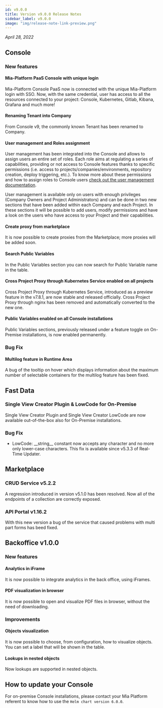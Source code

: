 ```yaml
---
id: v9.0.0
title: Version v9.0.0 Release Notes
sidebar_label: v9.0.0
image: "img/release-note-link-preview.png"
---
```


_April 28, 2022_

## Console

### New features

#### Mia-Platform PaaS Console with unique login

Mia-Platform Console PaaS now is connected with the unique Mia-Platform login with SSO. 
Now, with the same credential, user has access to all the resources connected to your project: Console, Kubernetes, Gitlab, Kibana, Grafana and much more!

#### Renaming Tenant into Company

From Console v9, the commonly known Tenant has been renamed to Company.

#### User management and Roles assignment

User management has been integrated into the Console and allows to assign users an entire set of roles. Each role aims at regulating a series of capabilities, providing or not access to Console features thanks to specific permissions (i.e. access to projects/companies/environments, repository creation, deploy triggering, etc.). To know more about these permissions and how to assign roles to Console users [check out the user management documentation](../../development_suite/api-console/user-management).

User management is available only on users with enough privileges (Company Owners and Project Administrators) and can be done in two new sections that have been added within each Company and each Project.
In these sections it will be possible to add users, modify permissions and have a look on the users who have access to your Project and their capabilities.

#### Create proxy from marketplace

It is now possible to create proxies from the Marketplace; more proxies will be added soon.

#### Search Public Variables

In the Public Variables section you can now search for Public Variable name in the table.

#### Cross Project Proxy through Kubernetes Service enabled on all projects

Cross Project Proxy through Kubernetes Service, introduced as a preview feature in the v7.8.1, are now stable and released officially. Cross Project Proxy through nginx has been removed and automatically converted to the new one. 

#### Public Variables enabled on all Console installations

Public Variables sections, previously released under a feature toggle on On-Premise installations, is now enabled permanently. 

### Bug Fix

#### Multilog feature in Runtime Area

A bug of the tooltip on hover which displays information about the maximum number of selectable containers for the multilog feature has been fixed.


## Fast Data

### Single View Creator Plugin & LowCode for On-Premise

Single View Creator Plugin and Single View Creator LowCode are now available out-of-the-box also for On-Premise installations.

### Bug Fix

- LowCode: \_\_string\_\_ constant now accepts any character and no more only lower-case characters. This fix is available since v5.3.3 of Real-Time Updater.


## Marketplace

### CRUD Service v5.2.2

A regression introduced in version v5.1.0 has been resolved. Now all of the endpoints of a collection are correctly exposed.

### API Portal v1.16.2

With this new version a bug of the service that caused problems with multi part forms has beed fixed.


## Backoffice v1.0.0

### New features

#### Analytics in iFrame

It is now possible to integrate analytics in the back office, using iFrames.

#### PDF visualization in browser

It is now possible to open and visualize PDF files in browser, without the need of downloading.

### Improvements

#### Objects visualization

It is now possible to choose, from configuration, how to visualize objects. You can set a label that will be shown in the table.

#### Lookups in nested objects

Now lookups are supported in nested objects.

## How to update your Console

For on-premise Console installations, please contact your Mia Platform referent to know how to use the `Helm chart version 6.0.0`.
